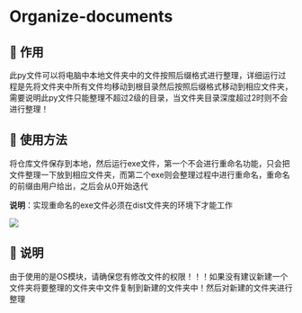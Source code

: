 # Organize-documents

## 📃 作用

此py文件可以将电脑中本地文件夹中的文件按照后缀格式进行整理，详细运行过程是先将文件夹中所有文件均移动到根目录然后按照后缀格式移动到相应文件夹，需要说明此py文件只能整理不超过2级的目录，当文件夹目录深度超过2时则不会进行整理！

## 👀 使用方法

将仓库文件保存到本地，然后运行exe文件，第一个不会进行重命名功能，只会把文件整理一下放到相应文件夹，而第二个exe则会整理过程中进行重命名，重命名的前缀由用户给出，之后会从0开始迭代

**说明**：实现重命名的exe文件必须在dist文件夹的环境下才能工作

![](http://ww1.sinaimg.cn/large/007Y60soly1gijcql8z7pj30ln0bhgmc.jpg)

## 🎨 说明

由于使用的是OS模块，请确保您有修改文件的权限！！！如果没有建议新建一个文件夹将要整理的文件夹中文件复制到新建的文件夹中！然后对新建的文件夹进行整理

